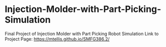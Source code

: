 # Injection-Molder-with-Part-Picking-Simulation
Final Project of Injection Molder with Part Picking Robot Simulation
Link to Project Page: https://mtellis.github.io/SMFG386.2/
